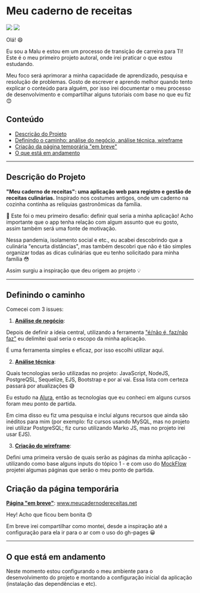 # Meu caderno de receitas 

<p align="left">
  <img src="http://img.shields.io/static/v1?label=STATUS&message=EM%20DESENVOLVIMENTO&color=RED&style=flat-square"/> 
  <img src="https://img.shields.io/github/issues/malufell/meu-caderno-de-receitas?style=flat-square"/>
</p>

Olá! :smile:

Eu sou a Malu e estou em um processo de transição de carreira para TI! 
Este é o meu primeiro projeto autoral, onde irei praticar o que estou estudando.

Meu foco será aprimorar a minha capacidade de aprendizado, pesquisa e resolução de problemas. Gosto de escrever e aprendo melhor quando tento explicar o conteúdo para alguém, por isso irei documentar o meu processo de desenvolvimento e compartilhar alguns tutoriais com base no que eu fiz :blush:



## Conteúdo
- [Descrição do Projeto](#descrição-do-projeto)
- [Definindo o caminho: análise do negócio, análise técnica, wireframe](#definindo-o-caminho)
- [Criação da página temporária "em breve"](#criação-da-página-temporária)
- [O que está em andamento](#o-que-está-em-andamento)


---
 
## Descrição do Projeto

**"Meu caderno de receitas": uma aplicação web para registro e gestão de receitas culinárias.** Inspirado nos costumes antigos, onde um caderno na cozinha continha as relíquias gastronômicas da família. 

:dart: Este foi o meu primeiro desafio: definir qual seria a minha aplicação! Acho importante que o app tenha relação com algum assunto que eu gosto, assim também será uma fonte de motivação. 

Nessa pandemia, isolamento social e etc., eu acabei descobrindo que a culinária "encurta distâncias", mas também descobri que não é tão simples organizar todas as dicas culinárias que eu tenho solicitado para minha família :flushed:

Assim surgiu a inspiração que deu origem ao projeto :bulb: 

---

## Definindo o caminho

Comecei com 3 issues:

1. [**Análise de negócio**](https://github.com/malufell/meu-caderno-de-receitas/issues/2): 

Depois de definir a ideia central, utilizando a ferramenta ["é/não é, faz/não faz"](https://www.caroli.org/e-nao-e-faz-nao-faz/) eu delimitei qual seria o escopo da minha aplicação.

É uma ferramenta simples e eficaz, por isso escolhi utilizar aqui.

2. [**Análise técnica**](https://github.com/malufell/meu-caderno-de-receitas/issues/3): 

Quais tecnologias serão utilizadas no projeto: JavaScript, NodeJS, PostgreQSL, Sequelize, EJS, Bootstrap e por aí vai. Essa lista com certeza passará por atualizações :sweat_smile:

Eu estudo na [Alura](https://cursos.alura.com.br/user/malufell), então as tecnologias que eu conheci em alguns cursos foram meu ponto de partida. 

Em cima disso eu fiz uma pesquisa e incluí alguns recursos que ainda são inéditos para mim (por exemplo: fiz cursos usando MySQL, mas no projeto irei utilizar PostgreSQL; fiz curso utilizando Marko JS, mas no projeto irei usar EJS).

3. [**Criação do wireframe**](https://github.com/malufell/meu-caderno-de-receitas/issues/4): 

Defini uma primeira versão de quais serão as páginas da minha aplicação - utilizando como base alguns inputs do tópico 1 - e com uso do [MockFlow](https://mockflow.com/) projetei algumas páginas que serão o meu ponto de partida.

## Criação da página temporária

[**Página "em breve"**](https://github.com/malufell/meu-caderno-de-receitas/issues/6): www.meucadernodereceitas.net

Hey! Acho que ficou bem bonita :heart_eyes: 

Em breve irei compartilhar como montei, desde a inspiração até a configuração para ela ir para o ar com o uso do gh-pages :grinning:

---

## O que está em andamento

Neste momento estou configurando o meu ambiente para o desenvolvimento do projeto e montando a configuração inicial da aplicação (instalação das dependências e etc).


